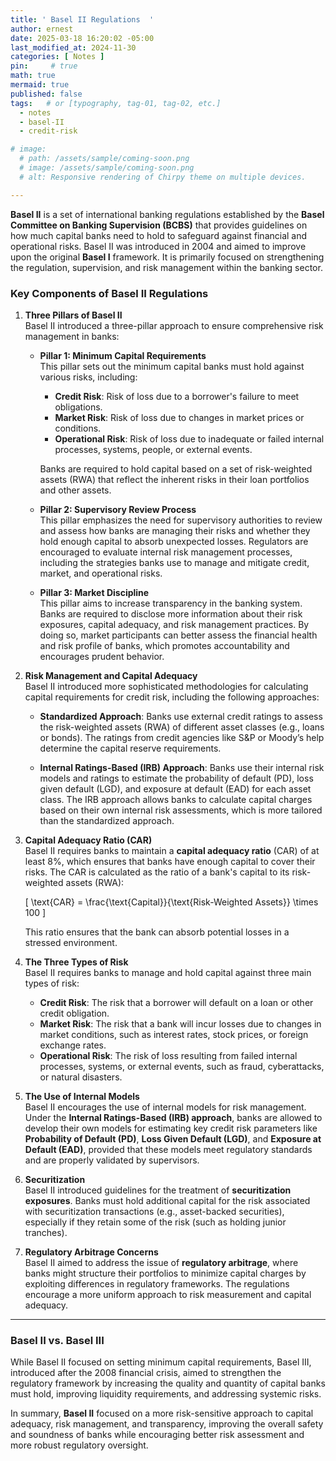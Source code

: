 ```yaml
---
title: ' Basel II Regulations  '
author: ernest
date: 2025-03-18 16:20:02 -05:00
last_modified_at: 2024-11-30
categories: [ Notes ]
pin:     # true
math: true
mermaid: true
published: false
tags:   # or [typography, tag-01, tag-02, etc.]
  - notes
  - basel-II
  - credit-risk

# image: 
  # path: /assets/sample/coming-soon.png
  # image: /assets/sample/coming-soon.png
  # alt: Responsive rendering of Chirpy theme on multiple devices.

---
```




**Basel II** is a set of international banking regulations established by the **Basel Committee on Banking Supervision (BCBS)** that provides guidelines on how much capital banks need to hold to safeguard against financial and operational risks. Basel II was introduced in 2004 and aimed to improve upon the original **Basel I** framework. It is primarily focused on strengthening the regulation, supervision, and risk management within the banking sector.

### Key Components of Basel II Regulations

1. **Three Pillars of Basel II**  
   Basel II introduced a three-pillar approach to ensure comprehensive risk management in banks:

   - **Pillar 1: Minimum Capital Requirements**  
     This pillar sets out the minimum capital banks must hold against various risks, including:
     - **Credit Risk**: Risk of loss due to a borrower's failure to meet obligations.
     - **Market Risk**: Risk of loss due to changes in market prices or conditions.
     - **Operational Risk**: Risk of loss due to inadequate or failed internal processes, systems, people, or external events.

     Banks are required to hold capital based on a set of risk-weighted assets (RWA) that reflect the inherent risks in their loan portfolios and other assets.

   - **Pillar 2: Supervisory Review Process**  
     This pillar emphasizes the need for supervisory authorities to review and assess how banks are managing their risks and whether they hold enough capital to absorb unexpected losses. Regulators are encouraged to evaluate internal risk management processes, including the strategies banks use to manage and mitigate credit, market, and operational risks.

   - **Pillar 3: Market Discipline**  
     This pillar aims to increase transparency in the banking system. Banks are required to disclose more information about their risk exposures, capital adequacy, and risk management practices. By doing so, market participants can better assess the financial health and risk profile of banks, which promotes accountability and encourages prudent behavior.

2. **Risk Management and Capital Adequacy**  
   Basel II introduced more sophisticated methodologies for calculating capital requirements for credit risk, including the following approaches:
   
   - **Standardized Approach**: Banks use external credit ratings to assess the risk-weighted assets (RWA) of different asset classes (e.g., loans or bonds). The ratings from credit agencies like S&P or Moody’s help determine the capital reserve requirements.
   
   - **Internal Ratings-Based (IRB) Approach**: Banks use their internal risk models and ratings to estimate the probability of default (PD), loss given default (LGD), and exposure at default (EAD) for each asset class. The IRB approach allows banks to calculate capital charges based on their own internal risk assessments, which is more tailored than the standardized approach.

3. **Capital Adequacy Ratio (CAR)**  
   Basel II requires banks to maintain a **capital adequacy ratio** (CAR) of at least 8%, which ensures that banks have enough capital to cover their risks. The CAR is calculated as the ratio of a bank's capital to its risk-weighted assets (RWA):

   \[
   \text{CAR} = \frac{\text{Capital}}{\text{Risk-Weighted Assets}} \times 100
   \]

   This ratio ensures that the bank can absorb potential losses in a stressed environment.

4. **The Three Types of Risk**  
   Basel II requires banks to manage and hold capital against three main types of risk:
   
   - **Credit Risk**: The risk that a borrower will default on a loan or other credit obligation.
   - **Market Risk**: The risk that a bank will incur losses due to changes in market conditions, such as interest rates, stock prices, or foreign exchange rates.
   - **Operational Risk**: The risk of loss resulting from failed internal processes, systems, or external events, such as fraud, cyberattacks, or natural disasters.

5. **The Use of Internal Models**  
   Basel II encourages the use of internal models for risk management. Under the **Internal Ratings-Based (IRB) approach**, banks are allowed to develop their own models for estimating key credit risk parameters like **Probability of Default (PD)**, **Loss Given Default (LGD)**, and **Exposure at Default (EAD)**, provided that these models meet regulatory standards and are properly validated by supervisors.

6. **Securitization**  
   Basel II introduced guidelines for the treatment of **securitization exposures**. Banks must hold additional capital for the risk associated with securitization transactions (e.g., asset-backed securities), especially if they retain some of the risk (such as holding junior tranches).

7. **Regulatory Arbitrage Concerns**  
   Basel II aimed to address the issue of **regulatory arbitrage**, where banks might structure their portfolios to minimize capital charges by exploiting differences in regulatory frameworks. The regulations encourage a more uniform approach to risk measurement and capital adequacy.

---

### Basel II vs. Basel III
While Basel II focused on setting minimum capital requirements, Basel III, introduced after the 2008 financial crisis, aimed to strengthen the regulatory framework by increasing the quality and quantity of capital banks must hold, improving liquidity requirements, and addressing systemic risks.

In summary, **Basel II** focused on a more risk-sensitive approach to capital adequacy, risk management, and transparency, improving the overall safety and soundness of banks while encouraging better risk assessment and more robust regulatory oversight.







